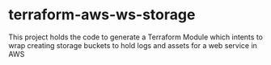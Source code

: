 # terraform-aws-ws-storage
This project holds the code to generate a Terraform Module which intents to wrap creating storage buckets to hold logs and assets for a web service in AWS
